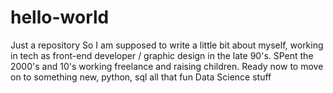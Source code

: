 # hello-world
Just a repository
So I am supposed to write a little bit about myself, working in tech as front-end developer / graphic design in the late 90's. SPent the 2000's and 10's working freelance and raising children. Ready now to move on to something new, python, sql all that fun Data Science stuff
